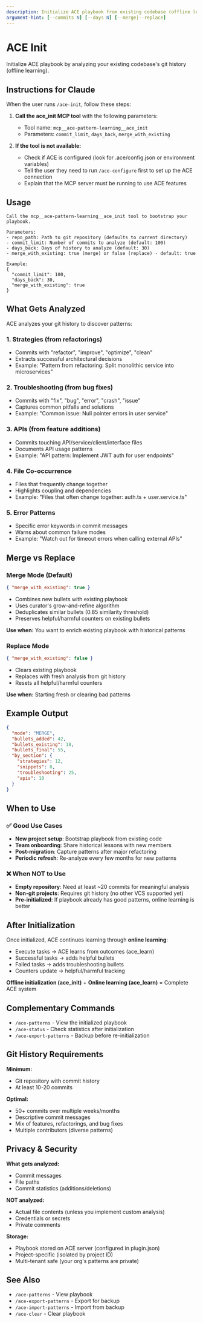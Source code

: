 ```yaml
---
description: Initialize ACE playbook from existing codebase (offline learning)
argument-hint: [--commits N] [--days N] [--merge|--replace]
---
```


# ACE Init

Initialize ACE playbook by analyzing your existing codebase's git history (offline learning).

## Instructions for Claude

When the user runs `/ace-init`, follow these steps:

1. **Call the ace_init MCP tool** with the following parameters:
   - Tool name: `mcp__ace-pattern-learning__ace_init`
   - Parameters: `commit_limit`, `days_back`, `merge_with_existing`

2. **If the tool is not available:**
   - Check if ACE is configured (look for .ace/config.json or environment variables)
   - Tell the user they need to run `/ace-configure` first to set up the ACE connection
   - Explain that the MCP server must be running to use ACE features

## Usage

```
Call the mcp__ace-pattern-learning__ace_init tool to bootstrap your playbook.

Parameters:
- repo_path: Path to git repository (defaults to current directory)
- commit_limit: Number of commits to analyze (default: 100)
- days_back: Days of history to analyze (default: 30)
- merge_with_existing: true (merge) or false (replace) - default: true

Example:
{
  "commit_limit": 100,
  "days_back": 30,
  "merge_with_existing": true
}
```

## What Gets Analyzed

ACE analyzes your git history to discover patterns:

### 1. **Strategies** (from refactorings)
- Commits with "refactor", "improve", "optimize", "clean"
- Extracts successful architectural decisions
- Example: "Pattern from refactoring: Split monolithic service into microservices"

### 2. **Troubleshooting** (from bug fixes)
- Commits with "fix", "bug", "error", "crash", "issue"
- Captures common pitfalls and solutions
- Example: "Common issue: Null pointer errors in user service"

### 3. **APIs** (from feature additions)
- Commits touching API/service/client/interface files
- Documents API usage patterns
- Example: "API pattern: Implement JWT auth for user endpoints"

### 4. **File Co-occurrence**
- Files that frequently change together
- Highlights coupling and dependencies
- Example: "Files that often change together: auth.ts + user.service.ts"

### 5. **Error Patterns**
- Specific error keywords in commit messages
- Warns about common failure modes
- Example: "Watch out for timeout errors when calling external APIs"

## Merge vs Replace

### Merge Mode (Default)
```json
{ "merge_with_existing": true }
```
- Combines new bullets with existing playbook
- Uses curator's grow-and-refine algorithm
- Deduplicates similar bullets (0.85 similarity threshold)
- Preserves helpful/harmful counters on existing bullets

**Use when:** You want to enrich existing playbook with historical patterns

### Replace Mode
```json
{ "merge_with_existing": false }
```
- Clears existing playbook
- Replaces with fresh analysis from git history
- Resets all helpful/harmful counters

**Use when:** Starting fresh or clearing bad patterns

## Example Output

```json
{
  "mode": "MERGE",
  "bullets_added": 42,
  "bullets_existing": 18,
  "bullets_final": 55,
  "by_section": {
    "strategies": 12,
    "snippets": 8,
    "troubleshooting": 25,
    "apis": 10
  }
}
```

## When to Use

### ✅ Good Use Cases
- **New project setup**: Bootstrap playbook from existing code
- **Team onboarding**: Share historical lessons with new members
- **Post-migration**: Capture patterns after major refactoring
- **Periodic refresh**: Re-analyze every few months for new patterns

### ❌ When NOT to Use
- **Empty repository**: Need at least ~20 commits for meaningful analysis
- **Non-git projects**: Requires git history (no other VCS supported yet)
- **Pre-initialized**: If playbook already has good patterns, online learning is better

## After Initialization

Once initialized, ACE continues learning through **online learning**:
- Execute tasks → ACE learns from outcomes (ace_learn)
- Successful tasks → adds helpful bullets
- Failed tasks → adds troubleshooting bullets
- Counters update → helpful/harmful tracking

**Offline initialization (ace_init)** + **Online learning (ace_learn)** = Complete ACE system

## Complementary Commands

- `/ace-patterns` - View the initialized playbook
- `/ace-status` - Check statistics after initialization
- `/ace-export-patterns` - Backup before re-initialization

## Git History Requirements

**Minimum:**
- Git repository with commit history
- At least 10-20 commits

**Optimal:**
- 50+ commits over multiple weeks/months
- Descriptive commit messages
- Mix of features, refactorings, and bug fixes
- Multiple contributors (diverse patterns)

## Privacy & Security

**What gets analyzed:**
- Commit messages
- File paths
- Commit statistics (additions/deletions)

**NOT analyzed:**
- Actual file contents (unless you implement custom analysis)
- Credentials or secrets
- Private comments

**Storage:**
- Playbook stored on ACE server (configured in plugin.json)
- Project-specific (isolated by project ID)
- Multi-tenant safe (your org's patterns are private)

## See Also

- `/ace-patterns` - View playbook
- `/ace-export-patterns` - Export for backup
- `/ace-import-patterns` - Import from backup
- `/ace-clear` - Clear playbook
